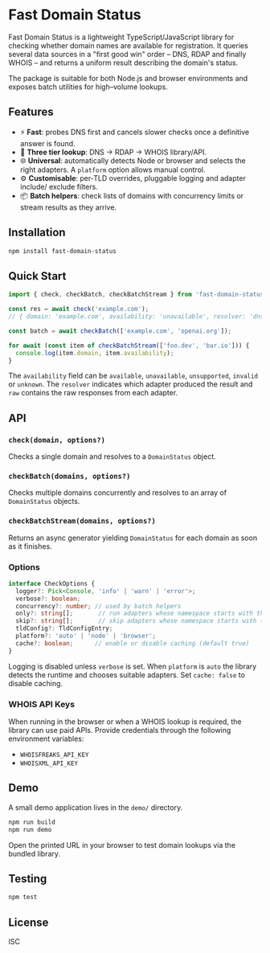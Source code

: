 # Fast Domain Status

Fast Domain Status is a lightweight TypeScript/JavaScript library for checking
whether domain names are available for registration. It queries several data
sources in a "first good win" order – DNS, RDAP and finally WHOIS – and returns a
uniform result describing the domain's status.

The package is suitable for both Node.js and browser environments and exposes
batch utilities for high–volume lookups.

## Features

- ⚡ **Fast**: probes DNS first and cancels slower checks once a definitive
  answer is found.
- 🔁 **Three tier lookup**: DNS → RDAP → WHOIS library/API.
- 🌐 **Universal**: automatically detects Node or browser and selects the right
  adapters. A `platform` option allows manual control.
- ⚙️ **Customisable**: per‑TLD overrides, pluggable logging and adapter include/
  exclude filters.
- 📦 **Batch helpers**: check lists of domains with concurrency limits or stream
  results as they arrive.

## Installation

```bash
npm install fast-domain-status
```

## Quick Start

```ts
import { check, checkBatch, checkBatchStream } from 'fast-domain-status';

const res = await check('example.com');
// { domain: 'example.com', availability: 'unavailable', resolver: 'dns.host', raw: {...} }

const batch = await checkBatch(['example.com', 'openai.org']);

for await (const item of checkBatchStream(['foo.dev', 'bar.io'])) {
  console.log(item.domain, item.availability);
}
```

The `availability` field can be `available`, `unavailable`, `unsupported`,
`invalid` or `unknown`. The `resolver` indicates which adapter produced the
result and `raw` contains the raw responses from each adapter.

## API

### `check(domain, options?)`
Checks a single domain and resolves to a `DomainStatus` object.

### `checkBatch(domains, options?)`
Checks multiple domains concurrently and resolves to an array of
`DomainStatus` objects.

### `checkBatchStream(domains, options?)`
Returns an async generator yielding `DomainStatus` for each domain as soon as it
finishes.

### Options

```ts
interface CheckOptions {
  logger?: Pick<Console, 'info' | 'warn' | 'error'>;
  verbose?: boolean;
  concurrency?: number; // used by batch helpers
  only?: string[];       // run adapters whose namespace starts with these
  skip?: string[];       // skip adapters whose namespace starts with these
  tldConfig?: TldConfigEntry;
  platform?: 'auto' | 'node' | 'browser';
  cache?: boolean;      // enable or disable caching (default true)
}
```

Logging is disabled unless `verbose` is set. When `platform` is `auto` the
library detects the runtime and chooses suitable adapters. Set `cache: false`
to disable caching.

### WHOIS API Keys

When running in the browser or when a WHOIS lookup is required, the library can
use paid APIs. Provide credentials through the following environment variables:

- `WHOISFREAKS_API_KEY`
- `WHOISXML_API_KEY`

## Demo

A small demo application lives in the `demo/` directory.

```bash
npm run build
npm run demo
```

Open the printed URL in your browser to test domain lookups via the bundled
library.

## Testing

```bash
npm test
```

## License

ISC

